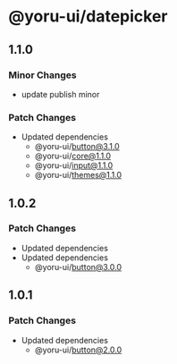 # @yoru-ui/datepicker

## 1.1.0

### Minor Changes

- update publish minor

### Patch Changes

- Updated dependencies
  - @yoru-ui/button@3.1.0
  - @yoru-ui/core@1.1.0
  - @yoru-ui/input@1.1.0
  - @yoru-ui/themes@1.1.0

## 1.0.2

### Patch Changes

- Updated dependencies
- Updated dependencies
  - @yoru-ui/button@3.0.0

## 1.0.1

### Patch Changes

- Updated dependencies
  - @yoru-ui/button@2.0.0
